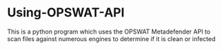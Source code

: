 # Using-OPSWAT-API
This is a python program which uses the OPSWAT Metadefender API to scan files against numerous engines to determine if it is clean or infected
